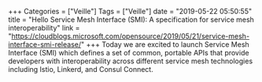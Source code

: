 +++
Categories = ["Veille"]
Tags = ["Veille"]
date = "2019-05-22 05:50:55"
title = "Hello Service Mesh Interface (SMI): A specification for service mesh interoperability"
link = "https://cloudblogs.microsoft.com/opensource/2019/05/21/service-mesh-interface-smi-release/"
+++
Today we are excited to launch Service Mesh Interface (SMI) which defines a set of common, portable APIs that provide developers with interoperability across different service mesh technologies including Istio, Linkerd, and Consul Connect.